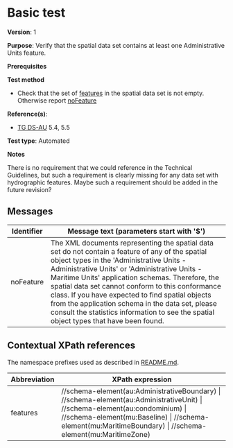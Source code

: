 # Basic test

**Version**: 1

**Purpose**: Verify that the spatial data set contains at least one Administrative Units feature.

**Prerequisites**

**Test method**

* Check that the set of [features](#features) in the spatial data set is not empty. Otherwise report [noFeature](#noFeature)

**Reference(s)**: 

* [TG DS-AU](http://inspire.ec.europa.eu/id/ats/data-au/3.1/au-gml/README#ref_TG_DS_AU) 5.4, 5.5

**Test type**: Automated

**Notes**

There is no requirement that we could reference in the Technical Guidelines, but such a requirement is clearly missing for any data set with hydrographic features. Maybe such a requirement should be added in the future revision?

## Messages

Identifier  |  Message text (parameters start with '$')
----------- | -------------------------------------------------------------------------
noFeature <a name="noFeature"/>  |  	The XML documents representing the spatial data set do not contain a feature of any of the spatial object types in the 'Administrative Units - Administrative Units' or 'Administrative Units - Maritime Units' application schemas. Therefore, the spatial data set cannot conform to this conformance class. If you have expected to find spatial objects from the application schema in the data set, please consult the statistics information to see the spatial object types that have been found.

## Contextual XPath references

The namespace prefixes used as described in [README.md](http://inspire.ec.europa.eu/id/ats/data-au/3.1/au-gml/README#namespaces).

Abbreviation                                          |  XPath expression
----------------------------------------------------- | ------------------------------------------------------------------
features <a name="features"></a>   |  //schema-element(au:AdministrativeBoundary) \| //schema-element(au:AdministrativeUnit) \| //schema-element(au:condominium) \| //schema-element(mu:Baseline) \| //schema-element(mu:MaritimeBoundary) \| //schema-element(mu:MaritimeZone)